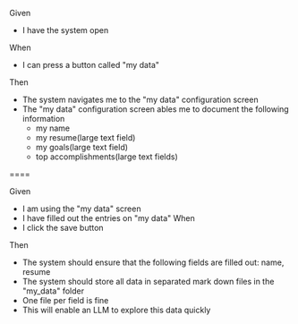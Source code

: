 Given
- I have the system open

When
- I can press a button called "my data"

Then
- The system navigates me to the "my data" configuration screen
- The "my data" configuration screen ables me to document the following information
    - my name
    - my resume(large text field)
    - my goals(large text field)
    - top accomplishments(large text fields)

====

Given
- I am using the "my data" screen
- I have filled out the entries on "my data"
When
- I click the save button

Then
- The system should ensure that the following fields are filled out: name, resume
- The system should store all data in separated mark down files in the "my_data" folder
- One file per field is fine
- This will enable an LLM to explore this data quickly





